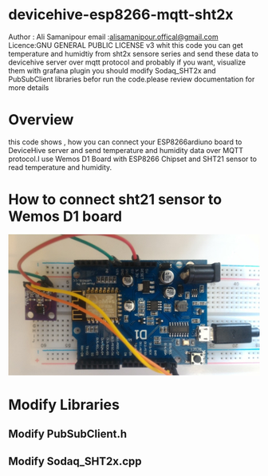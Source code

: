 # devicehive-esp8266-mqtt-sht2x

 Author : Ali Samanipour
 email :alisamanipour.offical@gmail.com
 Licence:GNU GENERAL PUBLIC LICENSE v3
 whit this code you can get temperature and humidtiy  from sht2x sensore series and 
 send these data to devicehive server over mqtt protocol and probably if you want, visualize them with grafana plugin
 you should modify Sodaq_SHT2x and PubSubClient libraries befor run the code.please review documentation for more details
# Overview
this code shows , how you can connect your ESP8266ardiuno board to DeviceHive server and send temperature and humidity data over MQTT protocol.I use Wemos D1 Board with ESP8266 Chipset and SHT21 sensor to read temperature and humidity.
# How to connect sht21 sensor to Wemos D1 board
![alt text](https://github.com/samanipour/devicehive-esp8266-mqtt-sht2x/blob/master/screenshots/How%20To%20connect%20sht21%20to%20wemos%20D1.jpg)
# Modify Libraries
## Modify PubSubClient.h
## Modify Sodaq_SHT2x.cpp
